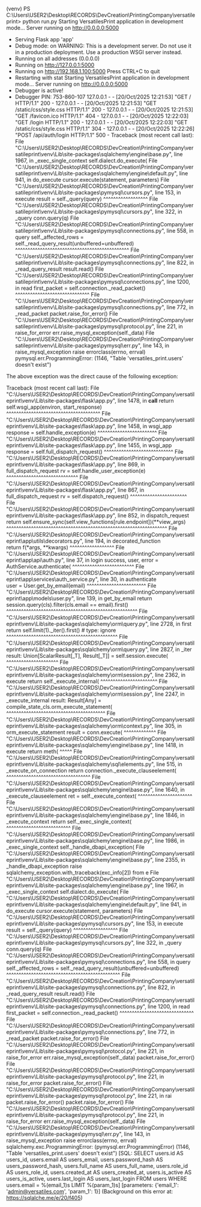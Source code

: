 (venv) PS C:\Users\USER2\Desktop\RECORDS\DevCreation\PrintingCompany\versatileprint> python run.py
Starting VersatilesPrint application in development mode...
Server running on http://0.0.0.0:5000
 * Serving Flask app 'app'
 * Debug mode: on
WARNING: This is a development server. Do not use it in a production deployment. Use a production WSGI server instead.
 * Running on all addresses (0.0.0.0)
 * Running on http://127.0.0.1:5000
 * Running on http://192.168.1.100:5000
Press CTRL+C to quit
 * Restarting with stat
Starting VersatilesPrint application in development mode...
Server running on http://0.0.0.0:5000
 * Debugger is active!
 * Debugger PIN: 753-860-107
127.0.0.1 - - [20/Oct/2025 12:21:53] "GET / HTTP/1.1" 200 -
127.0.0.1 - - [20/Oct/2025 12:21:53] "GET /static/css/style.css HTTP/1.1" 200 -
127.0.0.1 - - [20/Oct/2025 12:21:53] "GET /favicon.ico HTTP/1.1" 404 -
127.0.0.1 - - [20/Oct/2025 12:22:03] "GET /login HTTP/1.1" 200 -
127.0.0.1 - - [20/Oct/2025 12:22:03] "GET /static/css/style.css HTTP/1.1" 304 -
127.0.0.1 - - [20/Oct/2025 12:22:26] "POST /api/auth/login HTTP/1.1" 500 -
Traceback (most recent call last):
  File "C:\Users\USER2\Desktop\RECORDS\DevCreation\PrintingCompany\versatileprint\venv\Lib\site-packages\sqlalchemy\engine\base.py", line 1967, in _exec_single_context
    self.dialect.do_execute(
  File "C:\Users\USER2\Desktop\RECORDS\DevCreation\PrintingCompany\versatileprint\venv\Lib\site-packages\sqlalchemy\engine\default.py", line 941, in do_execute
    cursor.execute(statement, parameters)
  File "C:\Users\USER2\Desktop\RECORDS\DevCreation\PrintingCompany\versatileprint\venv\Lib\site-packages\pymysql\cursors.py", line 153, in execute
    result = self._query(query)
             ^^^^^^^^^^^^^^^^^^
  File "C:\Users\USER2\Desktop\RECORDS\DevCreation\PrintingCompany\versatileprint\venv\Lib\site-packages\pymysql\cursors.py", line 322, in _query
    conn.query(q)
  File "C:\Users\USER2\Desktop\RECORDS\DevCreation\PrintingCompany\versatileprint\venv\Lib\site-packages\pymysql\connections.py", line 558, in query
    self._affected_rows = self._read_query_result(unbuffered=unbuffered)
                          ^^^^^^^^^^^^^^^^^^^^^^^^^^^^^^^^^^^^^^^^^^^^^^
  File "C:\Users\USER2\Desktop\RECORDS\DevCreation\PrintingCompany\versatileprint\venv\Lib\site-packages\pymysql\connections.py", line 822, in _read_query_result
    result.read()
  File "C:\Users\USER2\Desktop\RECORDS\DevCreation\PrintingCompany\versatileprint\venv\Lib\site-packages\pymysql\connections.py", line 1200, in read
    first_packet = self.connection._read_packet()
                   ^^^^^^^^^^^^^^^^^^^^^^^^^^^^^^
  File "C:\Users\USER2\Desktop\RECORDS\DevCreation\PrintingCompany\versatileprint\venv\Lib\site-packages\pymysql\connections.py", line 772, in _read_packet
    packet.raise_for_error()
  File "C:\Users\USER2\Desktop\RECORDS\DevCreation\PrintingCompany\versatileprint\venv\Lib\site-packages\pymysql\protocol.py", line 221, in raise_for_error
    err.raise_mysql_exception(self._data)
  File "C:\Users\USER2\Desktop\RECORDS\DevCreation\PrintingCompany\versatileprint\venv\Lib\site-packages\pymysql\err.py", line 143, in raise_mysql_exception
    raise errorclass(errno, errval)
pymysql.err.ProgrammingError: (1146, "Table 'versatiles_print.users' doesn't exist")

The above exception was the direct cause of the following exception:

Traceback (most recent call last):
  File "C:\Users\USER2\Desktop\RECORDS\DevCreation\PrintingCompany\versatileprint\venv\Lib\site-packages\flask\app.py", line 1478, in __call__ 
    return self.wsgi_app(environ, start_response)
           ^^^^^^^^^^^^^^^^^^^^^^^^^^^^^^^^^^^^^^
  File "C:\Users\USER2\Desktop\RECORDS\DevCreation\PrintingCompany\versatileprint\venv\Lib\site-packages\flask\app.py", line 1458, in wsgi_app 
    response = self.handle_exception(e)
               ^^^^^^^^^^^^^^^^^^^^^^^^
  File "C:\Users\USER2\Desktop\RECORDS\DevCreation\PrintingCompany\versatileprint\venv\Lib\site-packages\flask\app.py", line 1455, in wsgi_app 
    response = self.full_dispatch_request()
               ^^^^^^^^^^^^^^^^^^^^^^^^^^^^
  File "C:\Users\USER2\Desktop\RECORDS\DevCreation\PrintingCompany\versatileprint\venv\Lib\site-packages\flask\app.py", line 869, in full_dispatch_request
    rv = self.handle_user_exception(e)
         ^^^^^^^^^^^^^^^^^^^^^^^^^^^^^
  File "C:\Users\USER2\Desktop\RECORDS\DevCreation\PrintingCompany\versatileprint\venv\Lib\site-packages\flask\app.py", line 867, in full_dispatch_request
    rv = self.dispatch_request()
         ^^^^^^^^^^^^^^^^^^^^^^^
  File "C:\Users\USER2\Desktop\RECORDS\DevCreation\PrintingCompany\versatileprint\venv\Lib\site-packages\flask\app.py", line 852, in dispatch_request
    return self.ensure_sync(self.view_functions[rule.endpoint])(**view_args)
           ^^^^^^^^^^^^^^^^^^^^^^^^^^^^^^^^^^^^^^^^^^^^^^^^^^^^^^^^^^^^^^^^^
  File "C:\Users\USER2\Desktop\RECORDS\DevCreation\PrintingCompany\versatileprint\app\utils\decorators.py", line 194, in decorated_function    
    return f(*args, **kwargs)
           ^^^^^^^^^^^^^^^^^^
  File "C:\Users\USER2\Desktop\RECORDS\DevCreation\PrintingCompany\versatileprint\app\api\auth.py", line 37, in login
    success, user, error = AuthService.authenticate(
                           ^^^^^^^^^^^^^^^^^^^^^^^^^
  File "C:\Users\USER2\Desktop\RECORDS\DevCreation\PrintingCompany\versatileprint\app\services\auth_service.py", line 30, in authenticate      
    user = User.get_by_email(email)
           ^^^^^^^^^^^^^^^^^^^^^^^^
  File "C:\Users\USER2\Desktop\RECORDS\DevCreation\PrintingCompany\versatileprint\app\models\user.py", line 139, in get_by_email
    return session.query(cls).filter(cls.email == email).first()
           ^^^^^^^^^^^^^^^^^^^^^^^^^^^^^^^^^^^^^^^^^^^^^^^^^^^^^
  File "C:\Users\USER2\Desktop\RECORDS\DevCreation\PrintingCompany\versatileprint\venv\Lib\site-packages\sqlalchemy\orm\query.py", line 2728, in first
    return self.limit(1)._iter().first()  # type: ignore
           ^^^^^^^^^^^^^^^^^^^^^^^^^^^^^^^^^^^^^^^^^^^^^
  File "C:\Users\USER2\Desktop\RECORDS\DevCreation\PrintingCompany\versatileprint\venv\Lib\site-packages\sqlalchemy\orm\query.py", line 2827, in _iter
    result: Union[ScalarResult[_T], Result[_T]] = self.session.execute(
                                                  ^^^^^^^^^^^^^^^^^^^^^
  File "C:\Users\USER2\Desktop\RECORDS\DevCreation\PrintingCompany\versatileprint\venv\Lib\site-packages\sqlalchemy\orm\session.py", line 2362, in execute
    return self._execute_internal(
           ^^^^^^^^^^^^^^^^^^^^^^^
  File "C:\Users\USER2\Desktop\RECORDS\DevCreation\PrintingCompany\versatileprint\venv\Lib\site-packages\sqlalchemy\orm\session.py", line 2247, in _execute_internal
    result: Result[Any] = compile_state_cls.orm_execute_statement(
                          ^^^^^^^^^^^^^^^^^^^^^^^^^^^^^^^^^^^^^^^^
  File "C:\Users\USER2\Desktop\RECORDS\DevCreation\PrintingCompany\versatileprint\venv\Lib\site-packages\sqlalchemy\orm\context.py", line 305, in orm_execute_statement
    result = conn.execute(
             ^^^^^^^^^^^^^
  File "C:\Users\USER2\Desktop\RECORDS\DevCreation\PrintingCompany\versatileprint\venv\Lib\site-packages\sqlalchemy\engine\base.py", line 1418, in execute
    return meth(
           ^^^^^
  File "C:\Users\USER2\Desktop\RECORDS\DevCreation\PrintingCompany\versatileprint\venv\Lib\site-packages\sqlalchemy\sql\elements.py", line 515, in _execute_on_connection
    return connection._execute_clauseelement(
           ^^^^^^^^^^^^^^^^^^^^^^^^^^^^^^^^^^
  File "C:\Users\USER2\Desktop\RECORDS\DevCreation\PrintingCompany\versatileprint\venv\Lib\site-packages\sqlalchemy\engine\base.py", line 1640, in _execute_clauseelement
    ret = self._execute_context(
          ^^^^^^^^^^^^^^^^^^^^^^
  File "C:\Users\USER2\Desktop\RECORDS\DevCreation\PrintingCompany\versatileprint\venv\Lib\site-packages\sqlalchemy\engine\base.py", line 1846, in _execute_context
    return self._exec_single_context(
           ^^^^^^^^^^^^^^^^^^^^^^^^^^
  File "C:\Users\USER2\Desktop\RECORDS\DevCreation\PrintingCompany\versatileprint\venv\Lib\site-packages\sqlalchemy\engine\base.py", line 1986, in _exec_single_context
    self._handle_dbapi_exception(
  File "C:\Users\USER2\Desktop\RECORDS\DevCreation\PrintingCompany\versatileprint\venv\Lib\site-packages\sqlalchemy\engine\base.py", line 2355, in _handle_dbapi_exception
    raise sqlalchemy_exception.with_traceback(exc_info[2]) from e
  File "C:\Users\USER2\Desktop\RECORDS\DevCreation\PrintingCompany\versatileprint\venv\Lib\site-packages\sqlalchemy\engine\base.py", line 1967, in _exec_single_context
    self.dialect.do_execute(
  File "C:\Users\USER2\Desktop\RECORDS\DevCreation\PrintingCompany\versatileprint\venv\Lib\site-packages\sqlalchemy\engine\default.py", line 941, in do_execute
    cursor.execute(statement, parameters)
  File "C:\Users\USER2\Desktop\RECORDS\DevCreation\PrintingCompany\versatileprint\venv\Lib\site-packages\pymysql\cursors.py", line 153, in execute
    result = self._query(query)
             ^^^^^^^^^^^^^^^^^^
  File "C:\Users\USER2\Desktop\RECORDS\DevCreation\PrintingCompany\versatileprint\venv\Lib\site-packages\pymysql\cursors.py", line 322, in _query
    conn.query(q)
  File "C:\Users\USER2\Desktop\RECORDS\DevCreation\PrintingCompany\versatileprint\venv\Lib\site-packages\pymysql\connections.py", line 558, in query
    self._affected_rows = self._read_query_result(unbuffered=unbuffered)
                          ^^^^^^^^^^^^^^^^^^^^^^^^^^^^^^^^^^^^^^^^^^^^^^
  File "C:\Users\USER2\Desktop\RECORDS\DevCreation\PrintingCompany\versatileprint\venv\Lib\site-packages\pymysql\connections.py", line 822, in _read_query_result
    result.read()
  File "C:\Users\USER2\Desktop\RECORDS\DevCreation\PrintingCompany\versatileprint\venv\Lib\site-packages\pymysql\connections.py", line 1200, in read
    first_packet = self.connection._read_packet()
                   ^^^^^^^^^^^^^^^^^^^^^^^^^^^^^^
  File "C:\Users\USER2\Desktop\RECORDS\DevCreation\PrintingCompany\versatileprint\venv\Lib\site-packages\pymysql\connections.py", line 772, in _read_packet
    packet.raise_for_error()
  File "C:\Users\USER2\Desktop\RECORDS\DevCreation\PrintingCompany\versatileprint\venv\Lib\site-packages\pymysql\protocol.py", line 221, in raise_for_error
    err.raise_mysql_exception(self._data)
    packet.raise_for_error()
  File "C:\Users\USER2\Desktop\RECORDS\DevCreation\PrintingCompany\versatileprint\venv\Lib\site-packages\pymysql\protocol.py", line 221, in raise_for_error
    packet.raise_for_error()
  File "C:\Users\USER2\Desktop\RECORDS\DevCreation\PrintingCompany\versatileprint\venv\Lib\site-packages\pymysql\protocol.py", line 221, in rai    packet.raise_for_error()
    packet.raise_for_error()
  File "C:\Users\USER2\Desktop\RECORDS\DevCreation\PrintingCompany\versatileprint\venv\Lib\site-packages\pymysql\protocol.py", line 221, in raise_for_error
    err.raise_mysql_exception(self._data)
  File "C:\Users\USER2\Desktop\RECORDS\DevCreation\PrintingCompany\versatileprint\venv\Lib\site-packages\pymysql\err.py", line 143, in raise_mysql_exception
    raise errorclass(errno, errval)
sqlalchemy.exc.ProgrammingError: (pymysql.err.ProgrammingError) (1146, "Table 'versatiles_print.users' doesn't exist")
[SQL: SELECT users.id AS users_id, users.email AS users_email, users.password_hash AS users_password_hash, users.full_name AS users_full_name, users.role_id AS users_role_id, users.created_at AS users_created_at, users.is_active AS users_is_active, users.last_login AS users_last_login 
FROM users
WHERE users.email = %(email_1)s
 LIMIT %(param_1)s]
[parameters: {'email_1': 'admin@versatiles.com', 'param_1': 1}]
(Background on this error at: https://sqlalche.me/e/20/f405)




